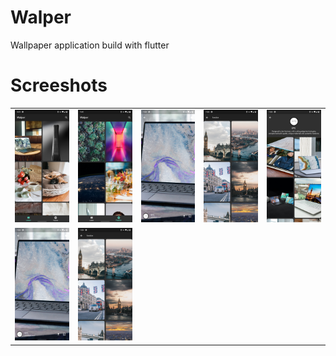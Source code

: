 # Walper

Wallpaper application build with flutter 

# Screeshots
<table>
  <tr>
    <td><img src="/assets/screenshots/ss1.jpg" </td>
    <td><img src="/assets/screenshots/ss2.jpg" </td>
    <td><img src="/assets/screenshots/ss3.jpg" </td>
    <td><img src="/assets/screenshots/ss4.jpg" </td>
    <td><img src="/assets/screenshots/ss5.jpg" </td>
  </tr>
  <tr>
    <td><img src="/assets/screenshots/ss3.jpg" </td>
    <td><img src="/assets/screenshots/ss4.jpg" </td>
  </tr
 </table>
